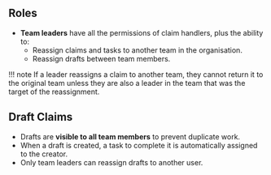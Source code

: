 ## Roles

- **Team leaders** have all the permissions of claim handlers, plus the ability to:  
  - Reassign claims and tasks to another team in the organisation.  
  - Reassign drafts between team members.  

!!! note
    If a leader reassigns a claim to another team, they cannot return it to the original team unless they are also a leader in the team that was the target of the reassignment.

## Draft Claims

- Drafts are **visible to all team members** to prevent duplicate work.  
- When a draft is created, a task to complete it is automatically assigned to the creator.  
- Only team leaders can reassign drafts to another user.